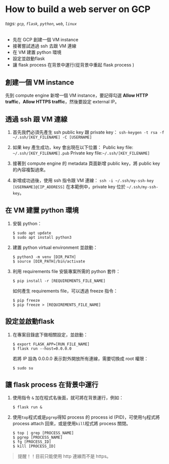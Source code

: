 # How to build a web server on GCP
###### tags: `gcp`, `flask`, `python`, `web`, `linux`
- 先在 GCP 創建一個 VM instance
- 接著嘗試透過 ssh 去跟 VM 連線
- 在 VM 建置 python 環境
- 設定並啟動flask
- 讓 flask process 在背景中運行(從背景中重起 flask process )

## 創建一個 VM instance
先到 compute engine 新增一個 VM instance，要記得勾選 **Allow HTTP traffic**，**Allow HTTPS traffic**，然後要設定 external IP。

## 透過 ssh 跟 VM 連線
1. 首先我們必須先產生 ssh public key 跟 private key：
`ssh-keygen -t rsa -f ~/.ssh/[KEY_FILENAME] -C [USERNAME]`

2. 如果 key 產生成功，key 會出現在以下位置：
    Public key file: `~/.ssh/[KEY_FILENAME].pub`
    Private key file:`~/.ssh/[KEY_FILENAME]`

3. 接著到 compute engine 的 metadata 頁面新增 public key，將 public key 的內容複製過來。

4. 新增成功過後，使用 ssh 指令跟 VM 連線：
`ssh -i ~/.ssh/my-ssh-key [USERNAME]@[IP_ADDRESS]`
在本範例中，private key 位於 `~/.ssh/my-ssh-key`。

## 在 VM 建置 python 環境
1. 安裝 python：
    ```
    $ sudo apt update
    $ sudo apt install python3
    ```
2. 建置 python virtual environment 並啟動：
    ```
    $ python3 -m venv [DIR_PATH]
    $ source [DIR_PATH]/bin/activate
    ```
3. 利用 requirements file 安裝專案所需的 python 套件：
    ```
    $ pip install -r [REQUIREMENTS_FILE_NAME]
    ```
    如何產生 requirements file，可以透過 freeze 指令：
    ```
    $ pip freeze 
    $ pip freeze > [REQUIREMENTS_FILE_NAME]
    ```

## 設定並啟動flask
1. 在專案目錄底下做相關設定，並啟動：
    ```
    $ export FLASK_APP=[RUN_FILE_NAME]
    $ flask run --host=0.0.0.0
    ```    
    若將 IP 設為 0.0.0.0 表示對外開放所有連線，需要切換成 root 權限：
    ```
    $ sudo su
    ```

## 讓 flask process 在背景中運行
1. 使用指令 `&` 加在程式名後面，就可將在背景運行，例如：
    ```
    $ flask run &
    ``` 
2. 使用`top`程式或是`pgrep`得知 process 的 process id (PID)，可使用`fg`程式將 process attach 回來，或是使用`kill`程式將 process 關閉。
    ```
    $ top | grep [PROCESS_NAME]
    $ pgrep [PROCESS_NAME]
    $ fg [PROCESS_ID]
    $ kill [PROCESS_ID]
    ```
> 提醒！！目前只能使用 http 連線而不是 https。